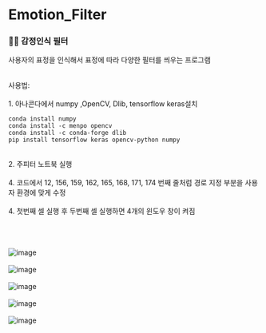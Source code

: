 # Emotion_Filter
### 🤔😄 감정인식 필터
사용자의 표정을 인식해서 표정에 따라 다양한 필터를 씌우는 프로그램

<br/>
사용법: <br/><br/>
1. 아나콘다에서 numpy ,OpenCV, Dlib, tensorflow keras설치

```
conda install numpy
conda install -c menpo opencv
conda install -c conda-forge dlib
pip install tensorflow keras opencv-python numpy
```
<br/>
2. 주피터 노트북 실행
<br/><br/>
4. 코드에서 12, 156, 159, 162, 165, 168, 171, 174 번째 줄처럼 경로 지정 부분을 
사용자 환경에 맞게 수정
<br/><br/>
4. 첫번째 셀 실행 후 두번째 셀 실행하면 4개의 윈도우 창이 켜짐
<br/><br/><br/><br/>

![image](https://github.com/dongwonkwon/Emotion_Filter/assets/90139277/321d3bc7-c96e-43e3-ab9f-5df26c1fbf32)
<br/><br/>
![image](https://github.com/dongwonkwon/Emotion_Filter/assets/90139277/3bf7ef99-79a2-47d2-b2ea-c27210965ef9)
<br/><br/>
![image](https://github.com/dongwonkwon/Emotion_Filter/assets/90139277/eb548e35-f5cd-450b-9cd6-e90b847d9a78)
<br/><br/>
![image](https://github.com/dongwonkwon/Emotion_Filter/assets/90139277/c3c37e39-8619-48b0-8249-b764d203b5cf)
<br/><br/>
![image](https://github.com/dongwonkwon/Emotion_Filter/assets/90139277/c6652cd8-68df-4ca0-bc5a-ebdb79d27480)
